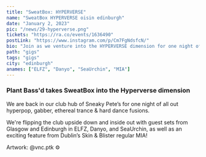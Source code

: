 ```yaml
---
title: "SweatBox: HYPERVERSE"
name: "SweatBox HYPERVERSE oisin edinburgh"
date: "January 2, 2023"
pic: "/news/29-hyperverse.png"
tickets: "https://ra.co/events/1636490"
postLink: "https://www.instagram.com/p/Cm7FgNdsfcN/"
bio: "Join as we venture into the HYPERVERSE dimension for one night of all out hyperpop, gabber, ethereal trance and hard dance fusions"
path: "gigs"
tags: "gigs"
city: "edinburgh"
anames: ["ELFZ", "Danyo", "SeaUrchin", "MIA"]
---
```


### Plant Bass'd takes SweatBox into the Hyperverse dimension

We are back in our club hub of Sneaky Pete’s for one night of all out hyperpop, gabber, ethereal trance & hard dance fusions.

We're flipping the club upside down and inside out with guest sets from Glasgow and Edinburgh in ELFZ, Danyo, and SeaUrchin, as well as an exciting feature from Dublin’s Skin & Blister regular MIA!

Artwork: @vnc.ptk ⚙️
